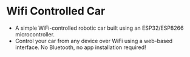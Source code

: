 # Wifi Controlled Car
- A simple WiFi-controlled robotic car built using an ESP32/ESP8266 microcontroller. 
- Control your car from any device over WiFi using a web-based interface.
No Bluetooth, no app installation required!
